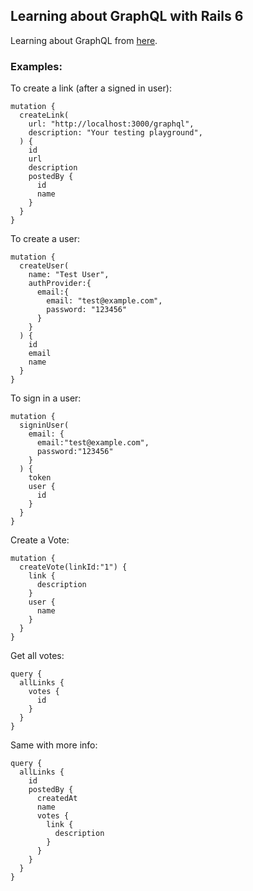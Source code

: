 ## Learning about GraphQL with Rails 6

Learning about GraphQL from [here](https://www.howtographql.com/graphql-ruby/1-getting-started/).

### Examples:

To create a link (after a signed in user):

```
mutation {
  createLink(
    url: "http://localhost:3000/graphql",
    description: "Your testing playground",
  ) {
    id
    url
    description
    postedBy {
      id
      name
    }
  }
}
```

To create a user:

```
mutation {
  createUser(
    name: "Test User",
    authProvider:{
      email:{
        email: "test@example.com",
        password: "123456"
      }
    }
  ) {
    id
    email
    name
  }
}
```

To sign in a user:

```
mutation {
  signinUser(
    email: {
      email:"test@example.com",
      password:"123456"
    }
  ) {
    token
    user {
      id
    }
  }
}
```

Create a Vote:

```
mutation {
  createVote(linkId:"1") {
    link {
      description
    }
    user {
      name
    }
  }
}
```

Get all votes:

```
query {
  allLinks {
    votes {
      id
    }
  }
}
```

Same with more info:

```
query {
  allLinks {
    id
    postedBy {
      createdAt
      name
      votes {
        link {
          description
        }
      }
    }
  }
}
```
